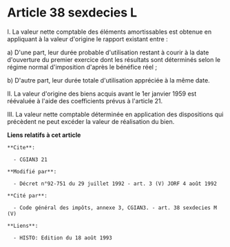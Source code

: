 # Article 38 sexdecies L

I. La valeur nette comptable des éléments amortissables est obtenue en appliquant à la valeur d'origine le rapport existant
entre :

a) D'une part, leur durée probable d'utilisation restant à courir à la date d'ouverture du premier exercice dont les
résultats sont déterminés selon le régime normal d'imposition d'après le bénéfice réel ;

b) D'autre part, leur durée totale d'utilisation appréciée à la même date.

II. La valeur d'origine des biens acquis avant le 1er janvier 1959 est réévaluée à l'aide des coefficients prévus à l'article
21.

III. La valeur nette comptable déterminée en application des dispositions qui précèdent ne peut excéder la valeur de
réalisation du bien.

**Liens relatifs à cet article**

	**Cite**:

	  - CGIAN3 21

	**Modifié par**:

	  - Décret n°92-751 du 29 juillet 1992 - art. 3 (V) JORF 4 août 1992

	**Cité par**:

	  - Code général des impôts, annexe 3, CGIAN3. - art. 38 sexdecies M (V)

	**Liens**:

	  - HISTO: Edition du 18 août 1993

